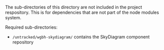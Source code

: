 The sub-directories of this directory are not included in the project respository. This is for dependencies that are not part of the node modules system.

Required sub-directories:
- `/untracked/wgbh-skydiagram/` contains the SkyDiagram component repository

